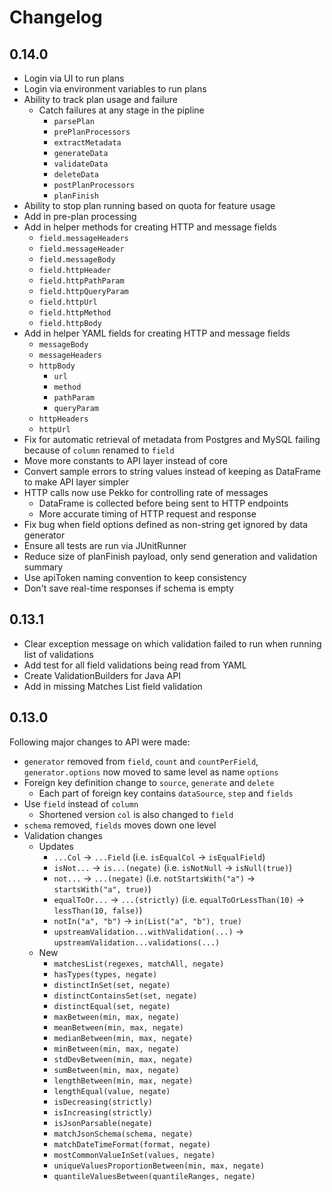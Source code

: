 # Changelog

## 0.14.0

- Login via UI to run plans
- Login via environment variables to run plans
- Ability to track plan usage and failure
  - Catch failures at any stage in the pipline
    - `parsePlan`
    - `prePlanProcessors`
    - `extractMetadata`
    - `generateData`
    - `validateData`
    - `deleteData`
    - `postPlanProcessors`
    - `planFinish`
- Ability to stop plan running based on quota for feature usage
- Add in pre-plan processing
- Add in helper methods for creating HTTP and message fields
  - `field.messageHeaders`
  - `field.messageHeader`
  - `field.messageBody`
  - `field.httpHeader`
  - `field.httpPathParam`
  - `field.httpQueryParam`
  - `field.httpUrl`
  - `field.httpMethod`
  - `field.httpBody`
- Add in helper YAML fields for creating HTTP and message fields
  - `messageBody`
  - `messageHeaders`
  - `httpBody`
    - `url`
    - `method`
    - `pathParam`
    - `queryParam`
  - `httpHeaders`
  - `httpUrl`
- Fix for automatic retrieval of metadata from Postgres and MySQL failing because of `column` renamed to `field`
- Move more constants to API layer instead of core
- Convert sample errors to string values instead of keeping as DataFrame to make API layer simpler
- HTTP calls now use Pekko for controlling rate of messages
  - DataFrame is collected before being sent to HTTP endpoints
  - More accurate timing of HTTP request and response
- Fix bug when field options defined as non-string get ignored by data generator
- Ensure all tests are run via JUnitRunner
- Reduce size of planFinish payload, only send generation and validation summary
- Use apiToken naming convention to keep consistency
- Don't save real-time responses if schema is empty

## 0.13.1

- Clear exception message on which validation failed to run when running list of validations
- Add test for all field validations being read from YAML
- Create ValidationBuilders for Java API
- Add in missing Matches List field validation

## 0.13.0

Following major changes to API were made:
- `generator` removed from `field`, `count` and `countPerField`, `generator.options` now moved to same level as name `options`
- Foreign key definition change to `source`, `generate` and `delete`
  - Each part of foreign key contains `dataSource`, `step` and `fields`
- Use `field` instead of `column`
  - Shortened version `col` is also changed to `field`
- `schema` removed, `fields` moves down one level
- Validation changes
  - Updates
    - `...Col` -> `...Field` (i.e. `isEqualCol` -> `isEqualField`)
    - `isNot...` -> `is...(negate)` (i.e. `isNotNull` -> `isNull(true)`)
    - `not...` -> `...(negate)` (i.e. `notStartsWith("a")` -> `startsWith("a", true)`)
    - `equalToOr...` -> `...(strictly)` (i.e. `equalToOrLessThan(10)` -> `lessThan(10, false)`)
    - `notIn("a", "b")` -> `in(List("a", "b"), true)`
    - `upstreamValidation...withValidation(...)` -> `upstreamValidation...validations(...)`
  - New
    - `matchesList(regexes, matchAll, negate)`
    - `hasTypes(types, negate)`
    - `distinctInSet(set, negate)`
    - `distinctContainsSet(set, negate)`
    - `distinctEqual(set, negate)`
    - `maxBetween(min, max, negate)`
    - `meanBetween(min, max, negate)`
    - `medianBetween(min, max, negate)`
    - `minBetween(min, max, negate)`
    - `stdDevBetween(min, max, negate)`
    - `sumBetween(min, max, negate)`
    - `lengthBetween(min, max, negate)`
    - `lengthEqual(value, negate)`
    - `isDecreasing(strictly)`
    - `isIncreasing(strictly)`
    - `isJsonParsable(negate)`
    - `matchJsonSchema(schema, negate)`
    - `matchDateTimeFormat(format, negate)`
    - `mostCommonValueInSet(values, negate)`
    - `uniqueValuesProportionBetween(min, max, negate)`
    - `quantileValuesBetween(quantileRanges, negate)`

